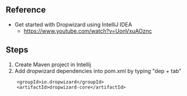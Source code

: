 ## Reference 
- Get started with Dropwizard using IntelliJ IDEA
    - https://www.youtube.com/watch?v=UonVxuAOznc



## Steps
1. Create Maven project in Intellij
2. Add dropwizard dependencies into pom.xml by typing "dep + tab"
```
    <groupId>io.dropwizard</groupId>
    <artifactId>dropwizard-core</artifactId>
```